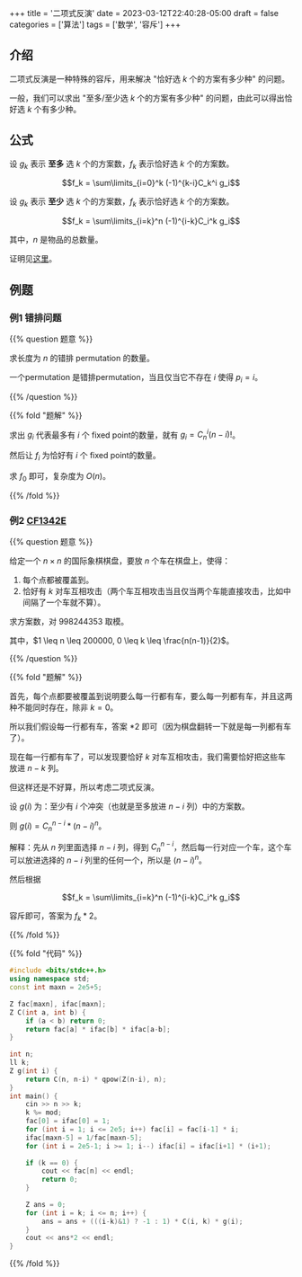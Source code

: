 +++
title = '二项式反演'
date = 2023-03-12T22:40:28-05:00
draft = false
categories = ['算法']
tags = ['数学', '容斥']
+++

## 介绍

二项式反演是一种特殊的容斥，用来解决 "恰好选 $k$ 个的方案有多少种" 的问题。

一般，我们可以求出 "至多/至少选 $k$ 个的方案有多少种" 的问题，由此可以得出恰好选 $k$ 个有多少种。

## 公式

设 $g_k$ 表示 **至多** 选 $k$ 个的方案数，$f_k$ 表示恰好选 $k$ 个的方案数。

$$f_k = \sum\limits_{i=0}^k (-1)^{k-i}C_k^i g_i$$


设 $g_k$ 表示 **至少** 选 $k$ 个的方案数，$f_k$ 表示恰好选 $k$ 个的方案数。

$$f_k = \sum\limits_{i=k}^n (-1)^{i-k}C_i^k g_i$$

其中，$n$ 是物品的总数量。

证明见[这里](https://zhuanlan.zhihu.com/p/602675596)。


## 例题

### 例1 错排问题

{{% question 题意 %}}

求长度为 $n$ 的错排 permutation 的数量。

一个permutation 是错排permutation，当且仅当它不存在 $i$ 使得 $p_i=i$。

{{% /question %}}


{{% fold "题解" %}}

求出 $g_i$ 代表最多有 $i$ 个 fixed point的数量，就有 $g_i = C_n^i (n-i)!$。

然后让 $f_i$ 为恰好有 $i$ 个 fixed point的数量。

求 $f_0$ 即可，复杂度为 $O(n)$。

{{% /fold %}}

### 例2 [CF1342E](https://codeforces.com/contest/1342/problem/E)

{{% question 题意 %}}

给定一个 $n \times n$ 的国际象棋棋盘，要放 $n$ 个车在棋盘上，使得：

1. 每个点都被覆盖到。
2. 恰好有 $k$ 对车互相攻击（两个车互相攻击当且仅当两个车能直接攻击，比如中间隔了一个车就不算）。

求方案数，对 998244353 取模。

其中，$1 \leq n \leq 200000, 0 \leq k \leq \frac{n(n-1)}{2}$。
    
{{% /question %}}


{{% fold "题解" %}}

首先，每个点都要被覆盖到说明要么每一行都有车，要么每一列都有车，并且这两种不能同时存在，除非 $k=0$。

所以我们假设每一行都有车，答案 $*2$ 即可（因为棋盘翻转一下就是每一列都有车了）。

现在每一行都有车了，可以发现要恰好 $k$ 对车互相攻击，我们需要恰好把这些车放进 $n-k$ 列。

但这样还是不好算，所以考虑二项式反演。

设 $g(i)$ 为：至少有 $i$ 个冲突（也就是至多放进 $n-i$ 列）中的方案数。

则 $g(i) = C_{n}^{n-i} * (n-i)^n$。

解释：先从 $n$ 列里面选择 $n-i$ 列，得到 $C_{n}^{n-i}$，然后每一行对应一个车，这个车可以放进选择的 $n-i$ 列里的任何一个，所以是 $(n-i)^n$。

然后根据 

$$f_k = \sum\limits_{i=k}^n (-1)^{i-k}C_i^k g_i$$

容斥即可，答案为 $f_k*2$。


{{% /fold %}}


{{% fold "代码" %}}

```cpp
#include <bits/stdc++.h>
using namespace std;
const int maxn = 2e5+5;
 
Z fac[maxn], ifac[maxn];
Z C(int a, int b) {
    if (a < b) return 0;
    return fac[a] * ifac[b] * ifac[a-b];
}
 
int n;
ll k;
Z g(int i) {
    return C(n, n-i) * qpow(Z(n-i), n);
}
int main() {
    cin >> n >> k;
    k %= mod;
    fac[0] = ifac[0] = 1;
    for (int i = 1; i <= 2e5; i++) fac[i] = fac[i-1] * i;
    ifac[maxn-5] = 1/fac[maxn-5];
    for (int i = 2e5-1; i >= 1; i--) ifac[i] = ifac[i+1] * (i+1);
 
    if (k == 0) {
        cout << fac[n] << endl;
        return 0;
    }
 
    Z ans = 0;
    for (int i = k; i <= n; i++) {
        ans = ans + (((i-k)&1) ? -1 : 1) * C(i, k) * g(i);
    }
    cout << ans*2 << endl;
}

```

{{% /fold %}}




